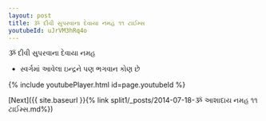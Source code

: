 ```yaml
---
layout: post
title: ૐ દીવી સુપરવાના દેવાયા નમહ ૧૧ ટાઈમ્સ
youtubeId: uJrVM3hRq4o
---
```

 
 
 ૐ દીવી સુપરવાના દેવાયા નમહ  
 
 -  સ્વર્ગમાં આવેલા ઇન્દ્રને પણ ભગવાન કોણ છે 
 
  
 
  
 
 
 
 
 
 


{% include youtubePlayer.html id=page.youtubeId %}
 
[Next]({{ site.baseurl }}{% link  split1/_posts/2014-07-18-ૐ આશાદાય નમહ ૧૧ ટાઈમ્સ.md%})
 
